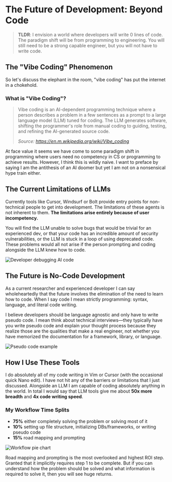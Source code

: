 # The Future of Development: Beyond Code

> **TLDR**: I envision a world where developers will write 0 lines of code. The paradigm shift will be from programming to engineering. You will still need to be a strong capable engineer, but you will not have to write code.

## The "Vibe Coding" Phenomenon

So let's discuss the elephant in the room, "vibe coding" has put the internet in a chokehold.

### What is "Vibe Coding"?

> Vibe coding is an AI-dependent programming technique where a person describes a problem in a few sentences as a prompt to a large language model (LLM) tuned for coding. The LLM generates software, shifting the programmer's role from manual coding to guiding, testing, and refining the AI-generated source code.
>
> _Source: https://en.m.wikipedia.org/wiki/Vibe_coding_

At face value it seems we have come to some paradigm shift in programming where users need no competency in CS or programming to achieve results. However, I think this is wildly naive. I want to preface by saying I am the antithesis of an AI doomer but yet I am not on a nonsensical hype train either.

## The Current Limitations of LLMs

Currently tools like Cursor, Windsurf or Bolt provide entry points for non-technical people to get into development. The limitations of these agents is not inherent to them. **The limitations arise entirely because of user incompetency.**

You will find the LLM unable to solve bugs that would be trivial for an experienced dev, or that your code has an incredible amount of security vulnerabilities, or the LLM is stuck in a loop of using deprecated code. These problems would all not arise if the person prompting and coding alongside the LLM knew how to code.

![Developer debugging AI code](https://via.placeholder.com/600x300?text=Developer+Working+With+AI)

## The Future is No-Code Development

As a current researcher and experienced developer I can say wholeheartedly that the future involves the elimination of the need to learn how to code. When I say code I mean strictly programming: syntax, language, and literal code writing.

I believe developers should be language agnostic and only have to write pseudo code. I mean think about technical interviews—they typically have you write pseudo code and explain your thought process because they realize those are the qualities that make a real engineer, not whether you have memorized the documentation for a framework, library, or language.

![Pseudo code example](https://via.placeholder.com/600x300?text=Pseudo+Code+Example)

## How I Use These Tools

I do absolutely all of my code writing in Vim or Cursor (with the occasional quick Nano edit). I have not hit any of the barriers or limitations that I just discussed. Alongside an LLM I am capable of coding absolutely anything in the world. In total I would say that LLM tools give me about **50x more breadth** and **4x code writing speed**.

### My Workflow Time Splits

- **75%** either completely solving the problem or solving most of it
- **10%** setting up file structure, initializing DBs/frameworks, or writing pseudo code
- **15%** road mapping and prompting

![Workflow pie chart](https://via.placeholder.com/500x300?text=Workflow+Pie+Chart)

Road mapping and prompting is the most overlooked and highest ROI step. Granted that it implicitly requires step 1 to be complete. But if you can understand how the problem should be solved and what information is required to solve it, then you will see huge returns.​​​​​​​​​​​​​​​​
